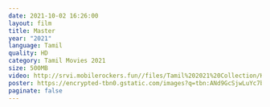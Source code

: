 ```yaml
---
date: 2021-10-02 16:26:00
layout: film
title: Master
year: "2021"
language: Tamil
quality: HD
category: Tamil Movies 2021
size: 500MB
video: http://srvi.mobilerockers.fun//files/Tamil%202021%20Collection/Kabadadaari%20(2021)/Kabadadaari%20(2021)%20Full%20Movies/Kabadadaari%20(2021)%20HDRip/Kabadadaari%20(2021)%20HDRip%20Single%20Part.mp4
poster: https://encrypted-tbn0.gstatic.com/images?q=tbn:ANd9GcSjwLuYc7b-YvuP1E1DzZSofBu4yoMhY5haOA&usqp=CAU
paginate: false
---
```

